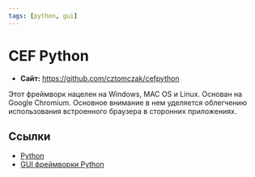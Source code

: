 ```yaml
---
tags: [python, gui]
---
```

# CEF Python

- **Сайт:** <https://github.com/cztomczak/cefpython>

Этот фреймворк нацелен на Windows, MAC OS и Linux. Основан на Google Chromium. Основное внимание в нем уделяется облегчению использования встроенного браузера в сторонних приложениях.

## Ссылки

- [Python](Python.md)
- [GUI фреймворки Python](GUI%20фреймворки%20Python.md)

